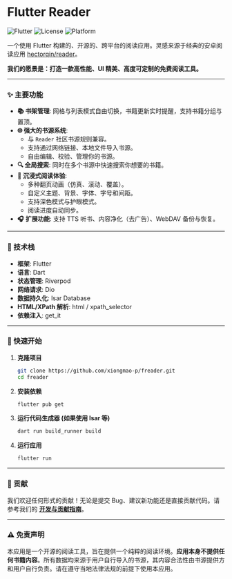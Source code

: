 # Flutter Reader

![Flutter](https://img.shields.io/badge/Flutter-3.x-blue.svg) ![License](https://img.shields.io/badge/License-MIT-green.svg) ![Platform](https://img.shields.io/badge/Platform-iOS%20%7C%20Android-lightgrey.svg)

一个使用 Flutter 构建的、开源的、跨平台的阅读应用。灵感来源于经典的安卓阅读应用 [hectorqin/reader](https://github.com/hectorqin/reader)。

**我们的愿景是：打造一款高性能、UI 精美、高度可定制的免费阅读工具。**

---

### ✨ 主要功能

*   **📚 书架管理**: 网格与列表模式自由切换，书籍更新实时提醒，支持书籍分组与置顶。
*   **🌐 强大的书源系统**:
    *   与 `Reader` 社区书源规则兼容。
    *   支持通过网络链接、本地文件导入书源。
    *   自由编辑、校验、管理你的书源。
*   **🔍 全局搜索**: 同时在多个书源中快速搜索你想要的书籍。
*   **📖 沉浸式阅读体验**:
    *   多种翻页动画（仿真、滚动、覆盖）。
    *   自定义主题、背景、字体、字号和间距。
    *   支持深色模式与护眼模式。
    *   阅读进度自动同步。
*   **🎧 扩展功能**: 支持 TTS 听书、内容净化（去广告）、WebDAV 备份与恢复。

---

### 🚀 技术栈

*   **框架**: Flutter
*   **语言**: Dart
*   **状态管理**: Riverpod
*   **网络请求**: Dio
*   **数据持久化**: Isar Database
*   **HTML/XPath 解析**: html / xpath_selector
*   **依赖注入**: get_it

---

### 🏁 快速开始

1.  **克隆项目**
    ```bash
    git clone https://github.com/xiongmao-p/freader.git
    cd freader
    ```

2.  **安装依赖**
    
    ```bash
    flutter pub get
    ```
    
3.  **运行代码生成器 (如果使用 Isar 等)**
    
    ```bash
    dart run build_runner build
    ```
    
4.  **运行应用**
    ```bash
    flutter run
    ```

---

### 🤝 贡献

我们欢迎任何形式的贡献！无论是提交 Bug、建议新功能还是直接贡献代码。请参考我们的 [**开发与贡献指南**](./CONTRIBUTING.md)。

---

### ⚠️ 免责声明

本应用是一个开源的阅读工具，旨在提供一个纯粹的阅读环境。**应用本身不提供任何书籍内容**。所有数据均来源于用户自行导入的书源，其内容合法性由书源提供方和用户自行负责。请在遵守当地法律法规的前提下使用本应用。
